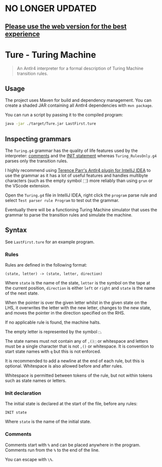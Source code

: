 # NO LONGER UPDATED
## [Please use the web version for the best experience](https://github.com/obfuscatedgenerated/ture-web)

# Ture - Turing Machine
> An Antlr4 interpreter for a formal description of Turing Machine transition rules.

## Usage

The project uses Maven for build and dependency management. You can create a shaded JAR containing all Antlr4 dependencies with `mvn package`.

You can run a script by passing it to the compiled program:

```bash
java -jar ./target/Ture.jar LastFirst.ture
```

## Inspecting grammars

The `Turing.g4` grammar has the quality of life features used by the interpreter: [comments](#comments) and the [INIT statement](#init-declaration) whereas `Turing_RulesOnly.g4` parses only the transition rules.

I highly recommend using [Terence Parr's Antlr4 plugin for IntelliJ IDEA](https://plugins.jetbrains.com/plugin/7358-antlr-v4-grammar-plugin) to use the grammar as it has a lot of useful features and handles multibyte characters (such as the empty symbol ⬚) more reliably than using `grun` or the VScode extension.

Open the `Turing.g4` file in IntelliJ IDEA, right click the `program` parse rule and select `Test parser rule Program` to test out the grammar.

Eventually there will be a functioning Turing Machine simulator that uses the grammar to parse the transition rules and simulate the machine.

## Syntax

See `LastFirst.ture` for an example program.

### Rules

Rules are defined in the following format:

```
(state, letter) -> (state, letter, direction)
```

Where `state` is the name of the state, `letter` is the symbol on the tape at the current position, `direction` is either `left` or `right` and `state` is the name of the next state.

When the pointer is over the given letter whilst in the given state on the LHS, it overwrites the letter with the new letter, changes to the new state, and moves the pointer in the direction specified on the RHS.

If no applicable rule is found, the machine halts.

The empty letter is represented by the symbol `⬚`.

The state names must not contain any of `,()⬚` or whitespace and letters must be a single character that is not `,()` or whitespace. It is convention to start state names with `q` but this is not enforced.

It is recommended to add a newline at the end of each rule, but this is optional. Whitespace is also allowed before and after rules.

Whitespace is permitted between tokens of the rule, but not within tokens such as state names or letters.

### Init declaration

The initial state is declared at the start of the file, before any rules:

```
INIT state
```

Where `state` is the name of the initial state.

### Comments

Comments start with `%` and can be placed anywhere in the program. Comments run from the `%` to the end of the line.

You can escape with `\%`.
